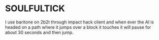 # SOULFULTICK
I use baritone on 2b2t through impact hack client and when ever the AI is headed on a path where it jumps over a block it touches it will pause for about 30 seconds and then jump. 
